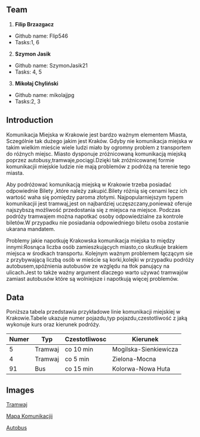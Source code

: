 ## Team

1. **Filip Brzazgacz**
- Github name: Flip546
- Tasks:1, 6
2. **Szymon Jasik**
- Github name: SzymonJasik21
- Tasks: 4, 5
3. **Mikołaj Chyliński**
- Github name: mikolajjpg
- Tasks:2, 3
## Introduction

Komunikacja Miejska w Krakowie jest bardzo ważnym elementem Miasta, Sczególnie tak dużego jakim jest Kraków.
Gdyby nie komunikacja miejska w takim wielkim mieście wiele ludzi miało by ogromny problem z transportem do różnych miejsc.
Miasto dysponuje zróżnicowaną komunikacją miejską poprzez autobusy,tramwaje,pociągi.Dzięki tak zróżnicowanej formie komunikacjii miejskie ludzie nie mają problemów z podróżą na terenie tego miasta.

Aby podróżować komunikacją miejską w Krakowie trzeba posiadać odpowiednie Bilety ,które należy zakupić.Bilety różnią się cenami lecz ich wartość waha się pomiędzy paroma złotymi.
Najpopularniejszym typem komunikacjii jest tramwaj,jest on najbardziej uczęszczany,ponieważ oferuje najszybszą możliwość przedostania się z miejsca na miejsce.
Podczas podróży tramwajem można napotkać osoby odpowiedzialne za kontrole biletów.W przypadku nie posiadania odpowiedniego biletu osoba zostanie ukarana mandatem.

Problemy jakie napotkuję Krakowska komunikacja miejska to między innymi:Rosnąca liczba osób zamieszkujących miasto,co skutkuje brakiem miejsca w środkach transportu.
Kolejnym ważnym problemem łączącym sie z przybywającą liczbą osób w mieście są korki,kolejki w przypadku podróży autobusem,spóźnienia autobusów ze względu na tłok panujący
na ulicach.Jest to także ważny argument dlaczego warto używać tramwajów zamiast autobusów które są wolniejsze i napotkują więcej problemów.

## Data

Poniższa tabela przedstawia przykładowe linie komunikacji miejskiej w Krakowie.Tabele ukazuje numer pojazdu,typ pojazdu,czestotliwość z jaką wykonuje kurs oraz kierunek podróży.

| Numer | Typ   |Czestotliwosc | Kierunek              |
|-------|---------|-------------|----------------------|
|   5   |Tramwaj  | co 10 min  | Mogilska-Sienkiewicza |
|   4   | Tramwaj | co 5 min   | Zielona-Mocna         |
|  91   | Bus     | co 15 min  | Kolorwa-Nowa Huta     |

## Images 

[Tramwaj](tramwaj.jpg)

[Mapa Komunikacjii](https://krakow.naszemiasto.pl/krakow-nowa-mapa-komunikacji-miejskiej/ar/c4-1303003)

[Autobus](https://www.bing.com/images/search?view=detailV2&ccid=rfsc0WXf&id=FD33DEF5C3A596C780AE3674576DE095EB5C524D&thid=OIP.rfsc0WXfJF4Iv9Uz7_8TfAHaE8&mediaurl=https%3a%2f%2fwww.trasporti-italia.com%2fwp-content%2fuploads%2f2024%2f09%2fLazio_autobus.jpg&cdnurl=https%3a%2f%2fth.bing.com%2fth%2fid%2fR.adfb1cd165df245e08bfd533efff137c%3frik%3dTVJc65XgbVd0Ng%26pid%3dImgRaw%26r%3d0&exph=1080&expw=1620&q=autobus&FORM=IRPRST&ck=894DA3166CCE67357FCFE96890F3F026&selectedIndex=1&itb=0&ajaxhist=0&ajaxserp=0)